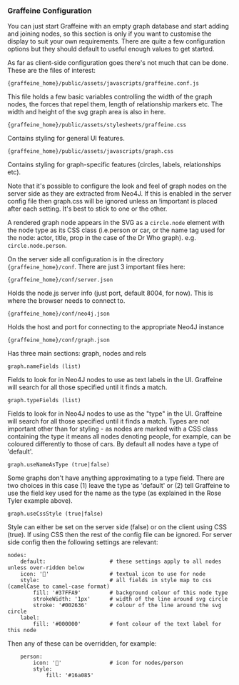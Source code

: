 ### Graffeine Configuration

You can just start Graffeine with an empty graph database and start adding and joining nodes, so this section is only if you want to customise the display to suit your own requirements. There are quite a few configuration options but they should default to useful enough values to get started.

As far as client-side configuration goes there's not much that can be done. These are the files of interest:

    {graffeine_home}/public/assets/javascripts/graffeine.conf.js

This file holds a few basic variables controlling the width of the graph nodes, the forces that repel them, length of relationship markers etc. The width and height of the svg graph area is also in here.
    
    {graffeine_home}/public/assets/stylesheets/graffeine.css

Contains styling for general UI features.

    {graffeine_home}/public/assets/javascripts/graph.css

Contains styling for graph-specific features (circles, labels, relationships etc).

Note that it's possible to configure the look and feel of graph nodes on the server side as they are extracted from Neo4J. If this is enabled in the server config file then graph.css will be ignored unless an !important is placed after each setting. It's best to stick to one or the other.

A rendered graph node appears in the SVG as a ```circle.node``` element with the node type as its CSS class (i.e.person or car, or the name tag used for the node: actor, title, prop in the case of the Dr Who graph). e.g. ```circle.node.person```.

On the server side all configuration is in the directory ```{graffeine_home}/conf```. There are just 3 important files here:

    {graffeine_home}/conf/server.json

Holds the node.js server info (just port, default 8004, for now). This is where the browser needs to connect to.

    {graffeine_home}/conf/neo4j.json

Holds the host and port for connecting to the appropriate Neo4J instance

    {graffeine_home}/conf/graph.json

Has three main sections: graph, nodes and rels

    graph.nameFields (list)

Fields to look for in Neo4J nodes to use as text labels in the UI. Graffeine will search for all those specified until it finds a match.
    
    graph.typeFields (list)

Fields to look for in Neo4J nodes to use as the "type" in the UI. Graffeine will search for all those specified until it finds a match. Types are not important other than for styling - as nodes are marked with a CSS class containing the type it means all nodes denoting people, for example, can be coloured differently to those of cars. By default all nodes have a type of 'default'.
    
    graph.useNameAsType (true|false)

Some graphs don't have anything approximating to a type field. There are two choices in this case (1) leave the type as 'default' or (2) tell Graffeine to use the field key used for the name as the type (as explained in the Rose Tyler example above).

    graph.useCssStyle (true|false)

Style can either be set on the server side (false) or on the client using CSS (true). If using CSS then the rest of the config file can be ignored. For server side config then the following settings are relevant:

    nodes:
        default:                    # these settings apply to all nodes unless over-ridden below
        icon: ''                   # textual icon to use for node
        style:                      # all fields in style map to css (camelCase to camel-case format)
            fill: '#37FFA9'         # background colour of this node type
            strokeWidth: '1px'      # width of the line around svg circle
            stroke: '#002636'       # colour of the line around the svg circle
        label:
            fill: '#000000'         # font colour of the text label for this node

Then any of these can be overridden, for example:

        person:
            icon: ''               # icon for nodes/person
            style:
                fill: '#16a085'
